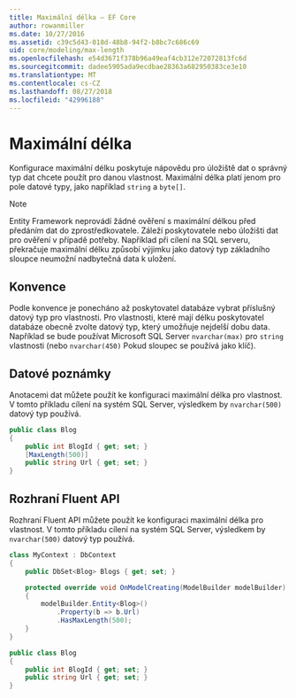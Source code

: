 ```yaml
---
title: Maximální délka – EF Core
author: rowanmiller
ms.date: 10/27/2016
ms.assetid: c39c5d43-018d-48b8-94f2-b8bc7c686c69
uid: core/modeling/max-length
ms.openlocfilehash: e54d3671f378b96a49eaf4cb312e72072813fc6d
ms.sourcegitcommit: dadee5905ada9ecdbae28363a682950383ce3e10
ms.translationtype: MT
ms.contentlocale: cs-CZ
ms.lasthandoff: 08/27/2018
ms.locfileid: "42996188"
---
```

# <a name="maximum-length"></a>Maximální délka

Konfigurace maximální délku poskytuje nápovědu pro úložiště dat o správný typ dat chcete použít pro danou vlastnost. Maximální délka platí jenom pro pole datové typy, jako například `string` a `byte[]`.

> [!NOTE]  
> Entity Framework neprovádí žádné ověření s maximální délkou před předáním dat do zprostředkovatele. Záleží poskytovatele nebo úložišti dat pro ověření v případě potřeby. Například při cílení na SQL serveru, překračuje maximální délku způsobí výjimku jako datový typ základního sloupce neumožní nadbytečná data k uložení.

## <a name="conventions"></a>Konvence

Podle konvence je ponecháno až poskytovatel databáze vybrat příslušný datový typ pro vlastnosti. Pro vlastnosti, které mají délku poskytovatel databáze obecně zvolte datový typ, který umožňuje nejdelší dobu data. Například se bude používat Microsoft SQL Server `nvarchar(max)` pro `string` vlastnosti (nebo `nvarchar(450)` Pokud sloupec se používá jako klíč).

## <a name="data-annotations"></a>Datové poznámky

Anotacemi dat můžete použít ke konfiguraci maximální délka pro vlastnost. V tomto příkladu cílení na systém SQL Server, výsledkem by `nvarchar(500)` datový typ používá.

<!-- [!code-csharp[Main](samples/core/Modeling/DataAnnotations/Samples/MaxLength.cs?highlight=4)] -->
``` csharp
public class Blog
{
    public int BlogId { get; set; }
    [MaxLength(500)]
    public string Url { get; set; }
}
```

## <a name="fluent-api"></a>Rozhraní Fluent API

Rozhraní Fluent API můžete použít ke konfiguraci maximální délka pro vlastnost. V tomto příkladu cílení na systém SQL Server, výsledkem by `nvarchar(500)` datový typ používá.

<!-- [!code-csharp[Main](samples/core/Modeling/FluentAPI/Samples/MaxLength.cs?highlight=7,8,9)] -->
``` csharp
class MyContext : DbContext
{
    public DbSet<Blog> Blogs { get; set; }

    protected override void OnModelCreating(ModelBuilder modelBuilder)
    {
        modelBuilder.Entity<Blog>()
            .Property(b => b.Url)
            .HasMaxLength(500);
    }
}

public class Blog
{
    public int BlogId { get; set; }
    public string Url { get; set; }
}
```

